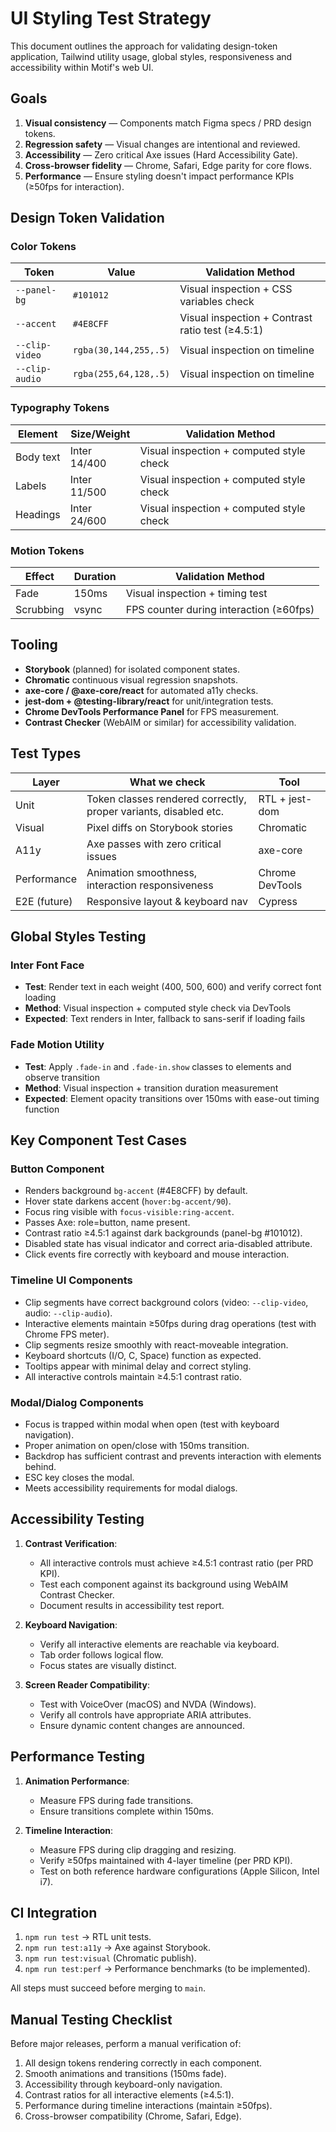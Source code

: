 # UI Styling Test Strategy

This document outlines the approach for validating design-token application, Tailwind utility usage, global styles, responsiveness and accessibility within Motif's web UI.

## Goals
1. **Visual consistency** — Components match Figma specs / PRD design tokens.
2. **Regression safety** — Visual changes are intentional and reviewed.
3. **Accessibility** — Zero critical Axe issues (Hard Accessibility Gate).
4. **Cross-browser fidelity** — Chrome, Safari, Edge parity for core flows.
5. **Performance** — Ensure styling doesn't impact performance KPIs (≥50fps for interaction).

## Design Token Validation

### Color Tokens
| Token | Value | Validation Method |
|-------|-------|-------------------|
| `--panel-bg` | `#101012` | Visual inspection + CSS variables check |
| `--accent` | `#4E8CFF` | Visual inspection + Contrast ratio test (≥4.5:1) |
| `--clip-video` | `rgba(30,144,255,.5)` | Visual inspection on timeline |
| `--clip-audio` | `rgba(255,64,128,.5)` | Visual inspection on timeline |

### Typography Tokens
| Element | Size/Weight | Validation Method |
|---------|------------|-------------------|
| Body text | Inter 14/400 | Visual inspection + computed style check |
| Labels | Inter 11/500 | Visual inspection + computed style check |
| Headings | Inter 24/600 | Visual inspection + computed style check |

### Motion Tokens
| Effect | Duration | Validation Method |
|--------|----------|-------------------|
| Fade | 150ms | Visual inspection + timing test |
| Scrubbing | vsync | FPS counter during interaction (≥60fps) |

## Tooling
- **Storybook** (planned) for isolated component states.
- **Chromatic** continuous visual regression snapshots.
- **axe-core / @axe-core/react** for automated a11y checks.
- **jest-dom + @testing-library/react** for unit/integration tests.
- **Chrome DevTools Performance Panel** for FPS measurement.
- **Contrast Checker** (WebAIM or similar) for accessibility validation.

## Test Types
| Layer | What we check | Tool |
|-------|---------------|------|
| Unit  | Token classes rendered correctly, proper variants, disabled etc. | RTL + jest-dom |
| Visual | Pixel diffs on Storybook stories | Chromatic |
| A11y  | Axe passes with zero critical issues | axe-core |
| Performance | Animation smoothness, interaction responsiveness | Chrome DevTools |
| E2E (future) | Responsive layout & keyboard nav | Cypress |

## Global Styles Testing

### Inter Font Face
- **Test**: Render text in each weight (400, 500, 600) and verify correct font loading
- **Method**: Visual inspection + computed style check via DevTools
- **Expected**: Text renders in Inter, fallback to sans-serif if loading fails

### Fade Motion Utility
- **Test**: Apply `.fade-in` and `.fade-in.show` classes to elements and observe transition
- **Method**: Visual inspection + transition duration measurement
- **Expected**: Element opacity transitions over 150ms with ease-out timing function

## Key Component Test Cases

### Button Component
- Renders background `bg-accent` (#4E8CFF) by default.
- Hover state darkens accent (`hover:bg-accent/90`).
- Focus ring visible with `focus-visible:ring-accent`.
- Passes Axe: role=button, name present.
- Contrast ratio ≥4.5:1 against dark backgrounds (panel-bg #101012).
- Disabled state has visual indicator and correct aria-disabled attribute.
- Click events fire correctly with keyboard and mouse interaction.

### Timeline UI Components
- Clip segments have correct background colors (video: `--clip-video`, audio: `--clip-audio`).
- Interactive elements maintain ≥50fps during drag operations (test with Chrome FPS meter).
- Clip segments resize smoothly with react-moveable integration.
- Keyboard shortcuts (I/O, C, Space) function as expected.
- Tooltips appear with minimal delay and correct styling.
- All interactive controls maintain ≥4.5:1 contrast ratio.

### Modal/Dialog Components
- Focus is trapped within modal when open (test with keyboard navigation).
- Proper animation on open/close with 150ms transition.
- Backdrop has sufficient contrast and prevents interaction with elements behind.
- ESC key closes the modal.
- Meets accessibility requirements for modal dialogs.

## Accessibility Testing
1. **Contrast Verification**:
   - All interactive controls must achieve ≥4.5:1 contrast ratio (per PRD KPI).
   - Test each component against its background using WebAIM Contrast Checker.
   - Document results in accessibility test report.

2. **Keyboard Navigation**:
   - Verify all interactive elements are reachable via keyboard.
   - Tab order follows logical flow.
   - Focus states are visually distinct.

3. **Screen Reader Compatibility**:
   - Test with VoiceOver (macOS) and NVDA (Windows).
   - Verify all controls have appropriate ARIA attributes.
   - Ensure dynamic content changes are announced.

## Performance Testing
1. **Animation Performance**:
   - Measure FPS during fade transitions.
   - Ensure transitions complete within 150ms.

2. **Timeline Interaction**:
   - Measure FPS during clip dragging and resizing.
   - Verify ≥50fps maintained with 4-layer timeline (per PRD KPI).
   - Test on both reference hardware configurations (Apple Silicon, Intel i7).

## CI Integration
1. `npm run test`    → RTL unit tests.
2. `npm run test:a11y` → Axe against Storybook.
3. `npm run test:visual` (Chromatic publish).
4. `npm run test:perf` → Performance benchmarks (to be implemented).

All steps must succeed before merging to `main`.

## Manual Testing Checklist
Before major releases, perform a manual verification of:
1. All design tokens rendering correctly in each component.
2. Smooth animations and transitions (150ms fade).
3. Accessibility through keyboard-only navigation.
4. Contrast ratios for all interactive elements (≥4.5:1).
5. Performance during timeline interactions (maintain ≥50fps).
6. Cross-browser compatibility (Chrome, Safari, Edge). 